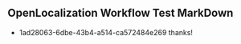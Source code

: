 ## OpenLocalization Workflow Test MarkDown
* 1ad28063-6dbe-43b4-a514-ca572484e269 
thanks!<!--HONumber=Mar16_HO2-->
